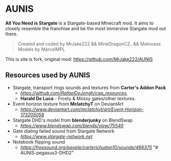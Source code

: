 # AUNIS


**All You Need is Stargate** is a Stargate-based Minecraft mod. It aims to closely resemble the franchise and be the most immersive Stargate mod out there.

>Created and coded by MrJake222 && MineDragonCZ_ && Matousss<br>
Models by MarcelMPL

This is site is fork, original mod: https://github.com/MrJake222/AUNIS

## Resources used by AUNIS
* Stargate, transport rings sounds and textures from **Carter's Addon Pack**
  * *https://github.com/RafaelDeJongh/cap_resources*,
  * **Harald De Luca** - Frosty & Mossy gates/other textures.
* Event horizon texture from **MclatchyT** on DeviantArt
  * *https://www.deviantart.com/mclatchyt/art/Event-Horizon-173205058*
* Stargate DHD's model from **blenderjunky** on BlendSwap
  * *https://www.blendswap.com/blends/view/75540*
* Gate dialing failed sound from Stargate Network
  * *https://www.stargate-network.net*
* Notebook flipping sound
  * *https://freesound.org/people/carlerichudon10/sounds/466375*
"# AUNIS-pegasus3-DHD2" 
